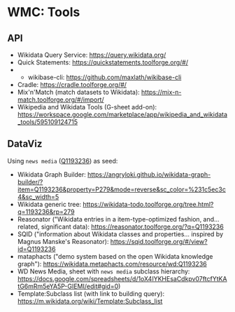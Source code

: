 # WMC: Tools

## API
* Wikidata Query Service: https://query.wikidata.org/
* Quick Statements: https://quickstatements.toolforge.org/#/
* * wikibase-cli: https://github.com/maxlath/wikibase-cli
* Cradle: https://cradle.toolforge.org/#/
* Mix'n'Match (match datasets to Wikidata): https://mix-n-match.toolforge.org/#/import/
* Wikipedia and Wikidata Tools (G-sheet add-on): https://workspace.google.com/marketplace/app/wikipedia_and_wikidata_tools/595109124715

## DataViz
Using `news media` ([Q1193236](https://www.wikidata.org/wiki/Q1193236)) as seed:
* Wikidata Graph Builder: https://angryloki.github.io/wikidata-graph-builder/?item=Q1193236&property=P279&mode=reverse&sc_color=%231c5ec3c4&sc_width=5
* Wikidata generic tree: https://wikidata-todo.toolforge.org/tree.html?q=1193236&rp=279
* Reasonator ("Wikidata entries in a item-type-optimized fashion, and… related, significant data): https://reasonator.toolforge.org/?q=Q1193236
* SQID ("information about Wikidata classes and properties…  inspired by Magnus Manske's Reasonator): https://sqid.toolforge.org/#/view?id=Q1193236
* mataphacts ("demo system based on the open Wikidata knowledge graph"): https://wikidata.metaphacts.com/resource/wd:Q1193236
* WD News Media, sheet with `news media` subclass hierarchy: https://docs.google.com/spreadsheets/d/1oX4IYKHEsaCdkpv07ftcfYtKAtG6mRm5eYA5P-GIEMI/edit#gid=0)
* Template:Subclass list (with link to building query): https://m.wikidata.org/wiki/Template:Subclass_list
